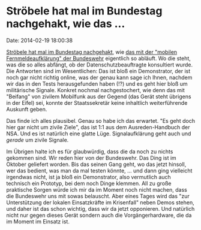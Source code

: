 Ströbele hat mal im Bundestag nachgehakt, wie das \...
======================================================

Date: 2014-02-19 18:00:38

[Ströbele hat mal im Bundestag
nachgehakt](http://www.bundestag.de/Mediathek/index.jsp?isLinkCallPlenar=1&action=search&contentArea=details&ids=3143666&instance=m187&categorie=Plenarsitzung&destination=search&mask=search),
wie [das mit der \"mobilen Fernmeldeaufklärung\" der
Bundeswehr](http://blog.fefe.de/?ts=ac0720d5) eigentlich so abläuft. Wo
die steht, was die so alles abfängt, ob der Datenschutzbeauftragte
konsultiert wurde. Die Antworten sind im Wesentlichen: Das ist bloß ein
Demonstrator, der ist noch gar nicht richtig online, was der genau kann
sage ich Ihnen, nachdem wir das in den Tests herausgefunden haben (!?)
und es geht hier bloß um militärische Signale. Konkret nochmal
nachgestochert, wie denn das mit \"Beifang\" von zivilem Mobilfunk aus
der Gegend (das Gerät steht übrigens in der Eifel) sei, konnte der
Staatssekretär keine inhaltlich weiterführende Auskunft geben.

Das finde ich alles plausibel. Genau so habe ich das erwartet. \"Es geht
doch hier gar nicht um zivile Ziele\", das ist 1:1 aus dem
Ausreden-Handbuch der NSA. Und es ist natürlich eine glatte Lüge.
Signalaufklärung geht auch und *gerade* um zivile Signale.

Im Übrigen halte ich es für glaubwürdig, dass die da noch zu nichts
gekommen sind. Wir reden hier von der Bundeswehr. Das Ding ist im
Oktober geliefert worden. Bis das seinen Gang geht, wo das jetzt
hinsoll, wer das bedient, was man da mal testen könnte, \... und dann
ging vielleicht irgendwas nicht, ist ja bloß ein Demonstrator, also
vermutlich auch technisch ein Prototyp, bei dem noch Dinge klemmen. All
zu große praktische Sorgen würde ich mir da im Moment noch nicht machen,
dass die Bundeswehr uns mit sowas belauscht. Aber eines Tages wird das
\"zur Unterstützung der lokalen Einsatzkräfte im Krisenfall\" neben
Demos stehen, und daher ist das schon wichtig, dass wir da jetzt
opponieren. Und natürlich nicht nur gegen dieses Gerät sondern auch die
Vorgängerhardware, die da im Moment im Einsatz ist.
